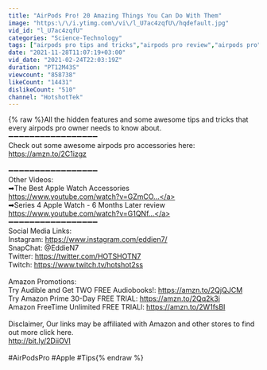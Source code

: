 ```yaml
---
title: "AirPods Pro! 20 Amazing Things You Can Do With Them"
image: "https:\/\/i.ytimg.com\/vi\/l_U7ac4zqfU\/hqdefault.jpg"
vid_id: "l_U7ac4zqfU"
categories: "Science-Technology"
tags: ["airpods pro tips and tricks","airpods pro review","airpods pro"]
date: "2021-11-28T11:07:19+03:00"
vid_date: "2021-02-24T22:03:19Z"
duration: "PT12M43S"
viewcount: "858738"
likeCount: "14431"
dislikeCount: "510"
channel: "HotshotTek"
---
```

{% raw %}All the hidden features and some awesome tips and tricks that every airpods pro owner needs to know about. <br />➖➖➖➖➖➖➖➖➖➖➖➖➖➖➖➖➖<br />Check out some awesome airpods pro accessories here:<br /><a rel="nofollow" target="blank" href="https://amzn.to/2C1izgz">https://amzn.to/2C1izgz</a><br /><br />➖➖➖➖➖➖➖➖➖➖➖➖➖➖➖➖➖<br />Other Videos:<br />➡The Best Apple Watch Accessories <br /><a rel="nofollow" target="blank" href="https://www.youtube.com/watch?v=GZmCO...">https://www.youtube.com/watch?v=GZmCO...</a><br />➡Series 4 Apple Watch - 6 Months Later review<br /><a rel="nofollow" target="blank" href="https://www.youtube.com/watch?v=G1QNf...">https://www.youtube.com/watch?v=G1QNf...</a><br />➖➖➖➖➖➖➖➖➖➖➖➖➖➖➖➖➖<br />Social Media Links:<br />Instagram: <a rel="nofollow" target="blank" href="https://www.instagram.com/eddien7/">https://www.instagram.com/eddien7/</a><br />SnapChat: @EddieN7<br />Twitter: <a rel="nofollow" target="blank" href="https://twitter.com/HOTSHOTN7">https://twitter.com/HOTSHOTN7</a><br />Twitch: <a rel="nofollow" target="blank" href="https://www.twitch.tv/hotshot2ss">https://www.twitch.tv/hotshot2ss</a><br /><br />Amazon Promotions:<br />Try Audible and Get TWO FREE Audiobooks!: <a rel="nofollow" target="blank" href="https://amzn.to/2QjQJCM">https://amzn.to/2QjQJCM</a><br />Try Amazon Prime 30-Day FREE TRIAL: <a rel="nofollow" target="blank" href="https://amzn.to/2Qq2k3i">https://amzn.to/2Qq2k3i</a><br />Amazon FreeTime Unlimited FREE TRIALl: <a rel="nofollow" target="blank" href="https://amzn.to/2W1fsBI">https://amzn.to/2W1fsBI</a><br /><br />Disclaimer, Our links may be affiliated with Amazon and other stores to find out more click here. <br /><a rel="nofollow" target="blank" href="http://bit.ly/2DiiOVI">http://bit.ly/2DiiOVI</a><br /><br />#AirPodsPro #Apple #Tips{% endraw %}
